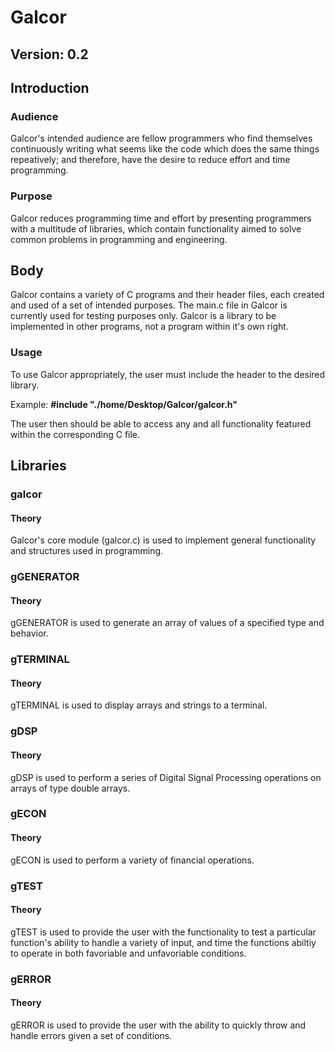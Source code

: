 # Galcor 
## Version: 0.2

## Introduction
### Audience
Galcor's intended audience are fellow programmers who find themselves continuously writing what seems like the code which does the same things repeatively; and therefore, have the desire to reduce effort and time programming.
### Purpose 
Galcor reduces programming time and effort by presenting programmers with a multitude of libraries, which contain functionality aimed to solve common problems in programming and engineering.

## Body
Galcor contains a variety of C programs and their header files, each created and used of a set of intended purposes. The main.c file in Galcor is currently used for testing purposes only. Galcor is a library to be implemented in other programs, not a program within it's own right.

### Usage
To use Galcor appropriately, the user must include the header to the desired library.

Example: __#include "./home/Desktop/Galcor/galcor.h"__

The user then should be able to access any and all functionality featured within the corresponding C file.

## Libraries

### galcor
#### Theory
Galcor's core module (galcor.c) is used to implement general functionality and structures used in programming. 

### gGENERATOR
#### Theory
gGENERATOR is used to generate an array of values of a specified type and behavior.

### gTERMINAL
#### Theory
gTERMINAL is used to display arrays and strings to a terminal.

### gDSP
#### Theory
gDSP is used to perform a series of Digital Signal Processing operations on arrays of type double arrays. 

### gECON
#### Theory
gECON is used to perform a variety of financial operations.

### gTEST
#### Theory
gTEST is used to provide the user with the functionality to test a particular function's ability to handle a variety of input, and time the functions abiltiy to operate in both favoriable and unfavoriable conditions.

### gERROR
#### Theory
gERROR is used to provide the user with the ability to quickly throw and handle errors given a set of conditions.
